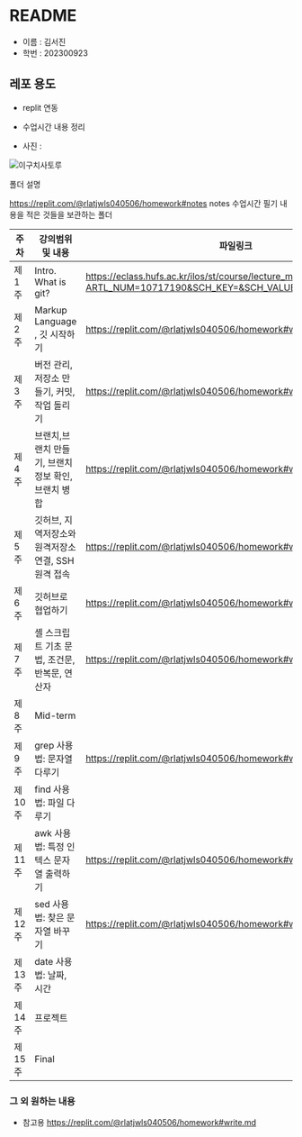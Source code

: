 # README

- 이름 : 김서진
- 학번 : 202300923

## 레포 용도
- replit 연동
- 수업시간 내용 정리


- 사진 :

 ![이구치사토루](https://github.com/ksj040506/git_repo/assets/170810598/fa62192c-ab30-4a3f-9568-17029c9e6591)


폴더 설명

https://replit.com/@rlatjwls040506/homework#notes
notes 수업시간 필기 내용을 적은 것들을 보관하는 폴더


| 주차 | 강의범위 및 내용 | 파일링크 |
| ------ | ------ | ------ |
| 제 1주 | Intro. What is git? | https://eclass.hufs.ac.kr/ilos/st/course/lecture_material_view_form.acl?ARTL_NUM=10717190&SCH_KEY=&SCH_VALUE=&display=1&start=1 |
| 제 2주 | Markup Language , 깃 시작하기 |https://replit.com/@rlatjwls040506/homework#w2.md|
| 제 3주 | 버전 관리, 저장소 만들기, 커밋, 작업 돌리기 | https://replit.com/@rlatjwls040506/homework#w3.md | 
| 제 4주 | 브랜치,브랜치 만들기, 브랜치 정보 확인, 브랜치 병합  |https://replit.com/@rlatjwls040506/homework#w4.md |
| 제 5주 | 깃허브, 지역저장소와 원격저장소 연결, SSH 원격 접속  |https://replit.com/@rlatjwls040506/homework#w5.md |
| 제 6주 | 	깃허브로 협업하기 | https://replit.com/@rlatjwls040506/homework#w6.md |
| 제 7주 | 셸 스크립트 기초 문법, 조건문, 반복문, 연산자  | https://replit.com/@rlatjwls040506/homework#w7.md |
| 제 8주 | Mid-term |
| 제 9주 | grep 사용법: 문자열 다루기 | https://replit.com/@rlatjwls040506/homework#w9.md |
| 제 10주 | find 사용법: 파일 다루기 |
| 제 11주 | awk 사용법: 특정 인텍스 문자열 출력하기 | https://replit.com/@rlatjwls040506/homework#w11.md |
| 제 12주 | sed 사용법: 찾은 문자열 바꾸기 | https://replit.com/@rlatjwls040506/homework#w12.md |
| 제 13주 | date 사용법: 날짜, 시간 |
| 제 14주 | 프로젝트 |
| 제 15주 | Final |

### 그 외 원하는 내용
- 참고용 https://replit.com/@rlatjwls040506/homework#write.md
  